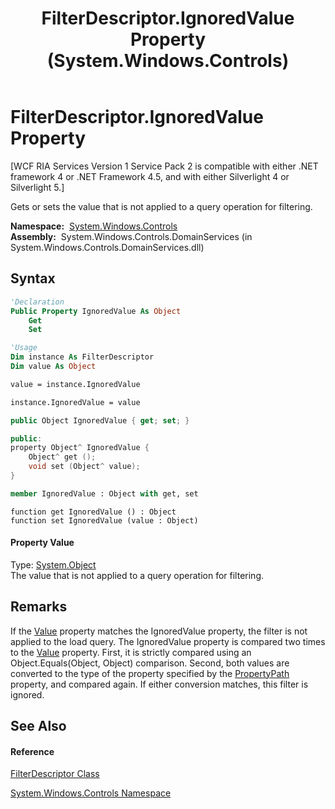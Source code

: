 ﻿---
title: FilterDescriptor.IgnoredValue Property  (System.Windows.Controls)
TOCTitle: IgnoredValue Property
ms:assetid: P:System.Windows.Controls.FilterDescriptor.IgnoredValue
ms:mtpsurl: https://msdn.microsoft.com/en-us/library/system.windows.controls.filterdescriptor.ignoredvalue(v=VS.91)
ms:contentKeyID: 28754988
ms.date: 01/27/2012
mtps_version: v=VS.91
f1_keywords:
- System.Windows.Controls.FilterDescriptor.IgnoredValue
- System.Windows.Controls.FilterDescriptor.get_IgnoredValue
- System.Windows.Controls.FilterDescriptor.set_IgnoredValue
dev_langs:
- CSharp
- JScript
- VB
- FSharp
- c++
api_location:
- System.Windows.Controls.DomainServices.dll
api_name:
- System.Windows.Controls.FilterDescriptor.get_IgnoredValue
- System.Windows.Controls.FilterDescriptor.IgnoredValue
- System.Windows.Controls.FilterDescriptor.set_IgnoredValue
api_type:
- Managed
topic_type:
- apiref
- kbSyntax
product_family_name: VS
ROBOTS: INDEX,FOLLOW
---

# FilterDescriptor.IgnoredValue Property

\[WCF RIA Services Version 1 Service Pack 2 is compatible with either .NET framework 4 or .NET Framework 4.5, and with either Silverlight 4 or Silverlight 5.\]

Gets or sets the value that is not applied to a query operation for filtering.

**Namespace:**  [System.Windows.Controls](ms590941\(v=vs.91\).md)  
**Assembly:**  System.Windows.Controls.DomainServices (in System.Windows.Controls.DomainServices.dll)

## Syntax

``` vb
'Declaration
Public Property IgnoredValue As Object
    Get
    Set
```

``` vb
'Usage
Dim instance As FilterDescriptor
Dim value As Object

value = instance.IgnoredValue

instance.IgnoredValue = value
```

``` csharp
public Object IgnoredValue { get; set; }
```

``` c++
public:
property Object^ IgnoredValue {
    Object^ get ();
    void set (Object^ value);
}
```

``` fsharp
member IgnoredValue : Object with get, set
```

``` jscript
function get IgnoredValue () : Object
function set IgnoredValue (value : Object)
```

#### Property Value

Type: [System.Object](https://msdn.microsoft.com/en-us/library/e5kfa45b)  
The value that is not applied to a query operation for filtering.  

## Remarks

If the [Value](ff422457\(v=vs.91\).md) property matches the IgnoredValue property, the filter is not applied to the load query. The IgnoredValue property is compared two times to the [Value](ff422457\(v=vs.91\).md) property. First, it is strictly compared using an Object.Equals(Object, Object) comparison. Second, both values are converted to the type of the property specified by the [PropertyPath](ff422897\(v=vs.91\).md) property, and compared again. If either conversion matches, this filter is ignored.

## See Also

#### Reference

[FilterDescriptor Class](ff422357\(v=vs.91\).md)

[System.Windows.Controls Namespace](ms590941\(v=vs.91\).md)

